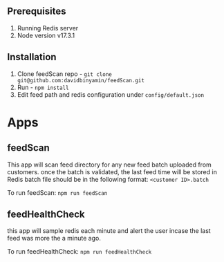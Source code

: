 ## Prerequisites 
1. Running Redis server
2. Node version v17.3.1

## Installation
1. Clone feedScan repo - `git clone git@github.com:davidbinyamin/feedScan.git`
2. Run - `npm install`
3. Edit feed path and redis configuration under `config/default.json`

# Apps

## feedScan
This app will scan feed directory for any new feed batch uploaded from customers.
once the batch is validated, the last feed time will be stored in Redis
batch file should be in the following format: `<customer ID>.batch`

To run feedScan: `npm run feedScan`

## feedHealthCheck
this app will sample redis each minute and alert the user incase the last feed was more the a minute ago.

To run feedHealthCheck: `npm run feedHealthCheck`
